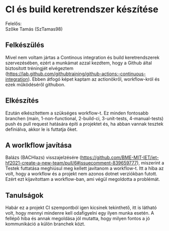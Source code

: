 # CI és build keretrendszer készítése

Felelős:  
Szőke Tamás (SzTamas98)

## Felkészülés
Mivel nem voltam jártas a Continous integration és build keretrendszerek szervezésében, ezért a munkámat azzal kezdtem, hogy a Github által biztosított tréningjét elvégeztem (https://lab.github.com/githubtraining/github-actions:-continuous-integration). Ebben átfogó képet kaptam az actionökről, workflow-król és ezek működéséről githubon.

## Elkészítés

Ezután elkészítettem a szükséges workflow-t. Ez minden fontosabb branchen (main, 1-non-functional, 2-build-ci, 3-unit-tests, 4-manual-tests) push és pull request hatására építi a projektet és, ha abban vannak tesztek definiálva, akkor le is futtatja őket.

## A worlkflow javítása

Balázs (BACHlazs) visszajelzésére (https://github.com/BME-MIT-IET/iet-hf2021-create-a-new-team/pull/6#issuecomment-839659777), miszerint a Testek futtatása meghiúsul meg kellett javítanom a workflow-t. Itt a hiba az volt, hogy a workflow és a projekt nem azonos dotnet verziókban futott. Ezért ezt kijavítottam a workflow-ban, ami végül megoldotta a problémát.

## Tanulságok

Habár ez a projekt CI szempontból igen kicsinek tekinthető, itt is látható volt, hogy mennyi mindenre kell odafigyelni egy ilyen munka esetén. A fellépő hiba és annak megoldása jól mutatta, hogy milyen fontos a jó kommunikáció a külön branchek közt.